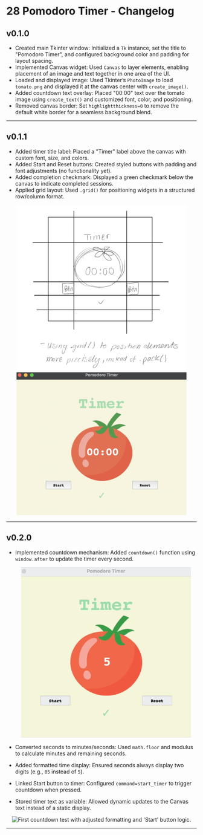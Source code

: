 # 28 Pomodoro Timer - Changelog

## v0.1.0

- Created main Tkinter window: Initialized a `Tk` instance, set the title to "Pomodoro Timer", and configured background color and padding for layout spacing.
- Implemented Canvas widget: Used `Canvas` to layer elements, enabling placement of an image and text together in one area of the UI.
- Loaded and displayed image: Used Tkinter’s `PhotoImage` to load `tomato.png` and displayed it at the canvas center with `create_image()`.
- Added countdown text overlay: Placed "00:00" text over the tomato image using `create_text()` and customized font, color, and positioning.
- Removed canvas border: Set `highlightthickness=0` to remove the default white border for a seamless background blend.

---

## v0.1.1

- Added timer title label: Placed a "Timer" label above the canvas with custom font, size, and colors.
- Added Start and Reset buttons: Created styled buttons with padding and font adjustments (no functionality yet).
- Added completion checkmark: Displayed a green checkmark below the canvas to indicate completed sessions.
- Applied grid layout: Used `.grid()` for positioning widgets in a structured row/column format.

<div align="center">
<img src="./imgs/pomodoro_v0.png"
    alt="Rough sketch of grid layout for Pomodoro App."
    width="450px" height="auto">
</div>
<div align="center">
<img src="./imgs/pomodoro_v1.png"
    alt="Rough sketch of grid layout for Pomodoro App."
    width="450px" height="auto">
</div>

---

## v0.2.0

- Implemented countdown mechanism: Added `countdown()` function using `window.after` to update the timer every second.
    <div align="center">
    <img src="./imgs/pomodoro_v2_countdown_test.gif"
        alt="First countdown test."
        width="450px" height="auto">
    </div>

- Converted seconds to minutes/seconds: Used `math.floor` and modulus to calculate minutes and remaining seconds.
- Added formatted time display: Ensured seconds always display two digits (e.g., `05` instead of `5`).
- Linked Start button to timer: Configured `command=start_timer` to trigger countdown when pressed.
- Stored timer text as variable: Allowed dynamic updates to the Canvas text instead of a static display.

<div align="center">
<img src="./imgs/pomodoro_v2_1_countdown_test.gif"
    alt="First countdown test with adjusted formatting and 'Start' button logic."
    width="450px" height="auto">
</div>

---

[//]: # (## v0.2.1)